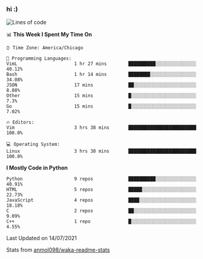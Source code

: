 ### hi :)

<!--START_SECTION:waka-->
![Lines of code](https://img.shields.io/badge/From%20Hello%20World%20I%27ve%20Written-773887%20lines%20of%20code-blue)

📊 **This Week I Spent My Time On** 

```text
⌚︎ Time Zone: America/Chicago

💬 Programming Languages: 
VimL                     1 hr 27 mins        ██████████░░░░░░░░░░░░░░░   40.12% 
Bash                     1 hr 14 mins        ████████░░░░░░░░░░░░░░░░░   34.08% 
JSON                     17 mins             ██░░░░░░░░░░░░░░░░░░░░░░░   8.08% 
Other                    15 mins             █░░░░░░░░░░░░░░░░░░░░░░░░   7.3% 
Go                       15 mins             █░░░░░░░░░░░░░░░░░░░░░░░░   7.02%

🔥 Editors: 
Vim                      3 hrs 38 mins       █████████████████████████   100.0%

💻 Operating System: 
Linux                    3 hrs 38 mins       █████████████████████████   100.0%

```

**I Mostly Code in Python** 

```text
Python                   9 repos             ██████████░░░░░░░░░░░░░░░   40.91% 
HTML                     5 repos             █████░░░░░░░░░░░░░░░░░░░░   22.73% 
JavaScript               4 repos             ████░░░░░░░░░░░░░░░░░░░░░   18.18% 
C                        2 repos             ██░░░░░░░░░░░░░░░░░░░░░░░   9.09% 
C++                      1 repo              █░░░░░░░░░░░░░░░░░░░░░░░░   4.55%

```



 Last Updated on 14/07/2021
<!--END_SECTION:waka-->

Stats from [anmol098/waka-readme-stats](https://github.com/anmol098/waka-readme-stats)